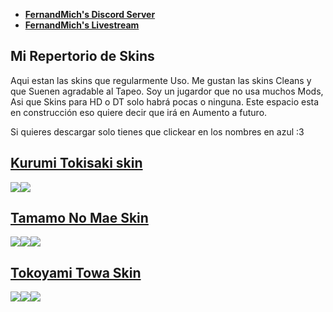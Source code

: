 * [**FernandMich's Discord Server**](https://discord.com/invite/aQVnMK3)  
* [**FernandMich's Livestream**](https://www.twitch.tv/fernandmich)

Mi Repertorio de Skins
--

Aqui estan las skins que regularmente Uso. Me gustan las skins Cleans y que Suenen agradable al Tapeo.
Soy un jugardor que no usa muchos Mods, Asi que Skins para HD o DT solo habrá pocas o ninguna.
Este espacio esta en construcción eso quiere decir que irá en Aumento a futuro. 

Si quieres descargar solo tienes que clickear en los nombres en azul :3

## [Kurumi Tokisaki skin](http://www.mediafire.com/file/e5zajuac83uxupd/-_Kurumi_-.osk/file)
![](https://i.imgur.com/BCxV4S2.png)![](https://i.imgur.com/pJPZvDk.png)

## [Tamamo No Mae Skin](http://www.mediafire.com/file/d9dksd5ozrmnejm/-_Tamamo.osk/file)
![](https://i.imgur.com/uP2fXFe.jpg)![](https://i.imgur.com/d0fLVJm.jpg)![](https://i.imgur.com/6FDzl0h.jpg)

## [Tokoyami Towa Skin](http://www.mediafire.com/file/o3pv5mo8eh0dk4x/-_-%2523%25E3%2580%2580%25E5%25B8%25B8%25E9%2597%2587%25E3%2580%2580%25E3%2583%2588%25E3%2583%25AF_%255B1.1%255D_%2523-.osk/file)
![](https://i.imgur.com/dGxp1ao.jpg)![](https://i.imgur.com/fkZfkk8.jpg)![](https://i.imgur.com/AoxhiqS.jpg)
